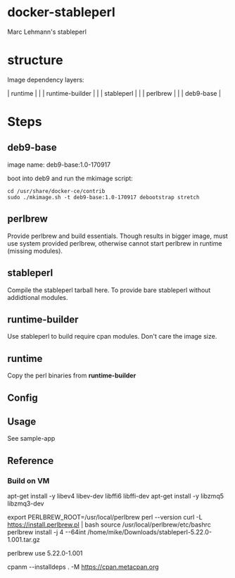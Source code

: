 # docker-stableperl

Marc Lehmann's stableperl

# structure

Image dependency layers:

| runtime |
	|
| runtime-builder |
	|
| stableperl |
	|
| perlbrew |
	|
| deb9-base |


# Steps

## deb9-base

image name: deb9-base:1.0-170917

boot into deb9 and run the mkimage script:

	cd /usr/share/docker-ce/contrib
	sudo ./mkimage.sh -t deb9-base:1.0-170917 debootstrap stretch

## perlbrew

Provide perlbrew and build essentials. Though results in bigger image, must use system provided perlbrew,
otherwise cannot start perlbrew in runtime (missing modules).

## stableperl

Compile the stableperl tarball here.
To provide bare stableperl without addidtional modules.

## runtime-builder

Use stableperl to build require cpan modules.
Don't care the image size.

## runtime

Copy the perl binaries from **runtime-builder**


## Config


## Usage

See sample-app

## Reference

### Build on VM


apt-get install -y libev4 libev-dev libffi6 libffi-dev
apt-get install -y libzmq5 libzmq3-dev

export PERLBREW_ROOT=/usr/local/perlbrew
perl --version
curl -L https://install.perlbrew.pl | bash
source /usr/local/perlbrew/etc/bashrc
perlbrew install -j 4 --64int  /home/mike/Downloads/stableperl-5.22.0-1.001.tar.gz

perlbrew use 5.22.0-1.001

cpanm --installdeps . -M https://cpan.metacpan.org
